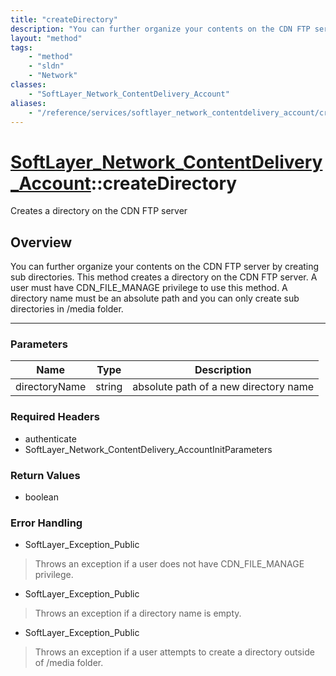 ```yaml
---
title: "createDirectory"
description: "You can further organize your contents on the CDN FTP server by creating sub directories.  This method creates a directo... "
layout: "method"
tags:
    - "method"
    - "sldn"
    - "Network"
classes:
    - "SoftLayer_Network_ContentDelivery_Account"
aliases:
    - "/reference/services/softlayer_network_contentdelivery_account/createDirectory"
---
```

# [SoftLayer_Network_ContentDelivery_Account](/reference/services/SoftLayer_Network_ContentDelivery_Account)::createDirectory

Creates a directory on the CDN FTP server


## Overview 
You can further organize your contents on the CDN FTP server by creating sub directories.  This method creates a directory on the CDN FTP server. A user must have CDN_FILE_MANAGE privilege to use this method. A directory name must be an absolute path and you can only create sub directories in /media folder. 

-----

### Parameters 
|Name | Type | Description |
| --- | --- | --- |
|directoryName| string| absolute path of a new directory name|


### Required Headers
* authenticate
* SoftLayer_Network_ContentDelivery_AccountInitParameters


### Return Values
* boolean



### Error Handling

* SoftLayer_Exception_Public 

> Throws an exception if a user does not have CDN_FILE_MANAGE privilege. 

* SoftLayer_Exception_Public 

> Throws an exception if a directory name is empty. 

* SoftLayer_Exception_Public 

> Throws an exception if a user attempts to create a directory outside of /media folder. 



